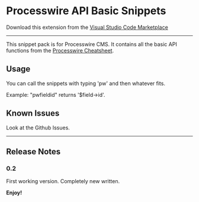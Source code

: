 # Processwire API Basic Snippets

Download this extension from the [Visual Studio Code Marketplace](https://marketplace.visualstudio.com/items?itemName=jleifeld.processwire-api-snippets-basic)

-----------------------------------------

This snippet pack is for Processwire CMS. It contains all the basic API functions from the [Processwire Cheatsheet](http://cheatsheet.processwire.com/).


## Usage

You can call the snippets with typing 'pw' and then whatever fits.

Example: "pwfieldid" returns '$field->id'.

## Known Issues

Look at the Github Issues.

-----------------------------------------------------------------------------------------------------------

## Release Notes

### 0.2

First working version. Completely new written.

**Enjoy!**